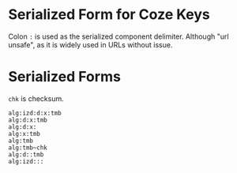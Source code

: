 # Serialized Form for Coze Keys
Colon `:` is used as the serialized component delimiter.  Although "url unsafe",
as it is widely used in URLs without issue.

# Serialized Forms 

`chk` is checksum.  

	alg:izd:d:x:tmb
	alg:d:x:tmb
	alg:d:x:
	alg:x:tmb
	alg:tmb
	alg:tmb~chk
	alg:d::tmb
	alg:izd:::
